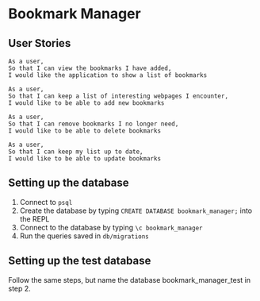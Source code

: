 # Bookmark Manager


## User Stories

```
As a user,
So that I can view the bookmarks I have added,
I would like the application to show a list of bookmarks
```

```
As a user,
So that I can keep a list of interesting webpages I encounter,
I would like to be able to add new bookmarks
```

```
As a user,
So that I can remove bookmarks I no longer need,
I would like to be able to delete bookmarks
```

```
As a user,
So that I can keep my list up to date,
I would like to be able to update bookmarks
```

## Setting up the database

1. Connect to `psql`
2. Create the database by typing `CREATE DATABASE bookmark_manager;` into the REPL
3. Connect to the database by typing `\c bookmark_manager`
4. Run the queries saved in `db/migrations`

## Setting up the test database

Follow the same steps, but name the database bookmark_manager_test in step 2.
